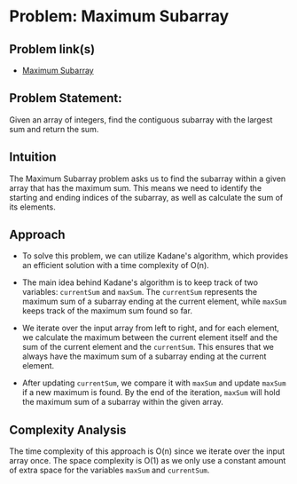 # Problem: Maximum Subarray

## Problem link(s)

- [Maximum Subarray](https://leetcode.com/problems/maximum-subarray/)

## Problem Statement:

Given an array of integers, find the contiguous subarray with the largest sum and return the sum.

## Intuition

The Maximum Subarray problem asks us to find the subarray within a given array that has the maximum sum. This means we need to identify the starting and ending indices of the subarray, as well as calculate the sum of its elements.

## Approach

- To solve this problem, we can utilize Kadane's algorithm, which provides an efficient solution with a time complexity of O(n).

- The main idea behind Kadane's algorithm is to keep track of two variables: `currentSum` and `maxSum`. The `currentSum` represents the maximum sum of a subarray ending at the current element, while `maxSum` keeps track of the maximum sum found so far.

- We iterate over the input array from left to right, and for each element, we calculate the maximum between the current element itself and the sum of the current element and the `currentSum`. This ensures that we always have the maximum sum of a subarray ending at the current element.

- After updating `currentSum`, we compare it with `maxSum` and update `maxSum` if a new maximum is found. By the end of the iteration, `maxSum` will hold the maximum sum of a subarray within the given array.

## Complexity Analysis

The time complexity of this approach is O(n) since we iterate over the input array once. The space complexity is O(1) as we only use a constant amount of extra space for the variables `maxSum` and `currentSum`.
